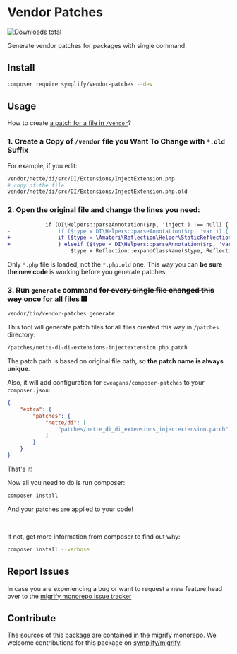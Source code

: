 # Vendor Patches

[![Downloads total](https://img.shields.io/packagist/dt/symplify/vendor-patches.svg?style=flat-square)](https://packagist.org/packages/symplify/vendor-patches/stats)

Generate vendor patches for packages with single command.

## Install

```bash
composer require symplify/vendor-patches --dev
```

## Usage

How to create [a patch for a file in `/vendor`](https://tomasvotruba.com/blog/2020/07/02/how-to-patch-package-in-vendor-yet-allow-its-updates/)?

### 1. Create a Copy of `/vendor` file you Want To Change with `*.old` Suffix

For example, if you edit:

```bash
vendor/nette/di/src/DI/Extensions/InjectExtension.php
# copy of the file
vendor/nette/di/src/DI/Extensions/InjectExtension.php.old
```

### 2. Open the original file and change the lines you need:

```diff
 			if (DI\Helpers::parseAnnotation($rp, 'inject') !== null) {
-				if ($type = DI\Helpers::parseAnnotation($rp, 'var')) {
+				if ($type = \Amateri\Reflection\Helper\StaticReflectionHelper::getPropertyType($rp)) {
+				} elseif ($type = DI\Helpers::parseAnnotation($rp, 'var')) {
 					$type = Reflection::expandClassName($type, Reflection::getPropertyDeclaringClass($rp));
```

Only `*.php` file is loaded, not the `*.php.old` one. This way you can **be sure the new code** is working before you generate patches.

### 3. Run `generate` command ~~for every single file changed this way~~ once for all files 🎆

```bash
vendor/bin/vendor-patches generate
```

This tool will generate patch files for all files created this way in `/patches` directory:

```bash
/patches/nette-di-di-extensions-injectextension.php.patch
```

The patch path is based on original file path, so **the patch name is always unique**.

Also, it will add configuration for `cweagans/composer-patches` to your `composer.json`:

```json
{
    "extra": {
        "patches": {
            "nette/di": [
                "patches/nette_di_di_extensions_injectextension.patch"
            ]
        }
    }
}
```

That's it!

Now all you need to do is run composer:

```bash
composer install
```

And your patches are applied to your code!

<br>

If not, get more information from composer to find out why:

```bash
composer install --verbose
```

## Report Issues

In case you are experiencing a bug or want to request a new feature head over to the [migrify monorepo issue tracker](https://github.com/symplify/symplify/issues)

## Contribute

The sources of this package are contained in the migrify monorepo. We welcome contributions for this package on [symplify/migrify](https://github.com/symplify/migrify).
